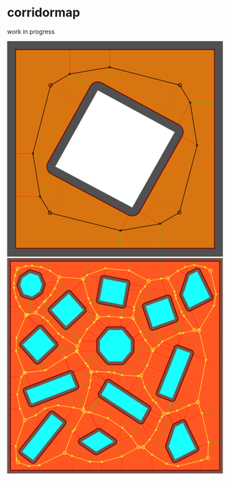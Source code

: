 corridormap
===========
work in progress

![square](/example/square.png?raw=true)
![polygons](/example/polys.png?raw=true)
